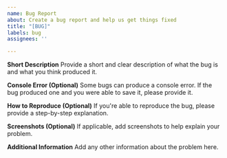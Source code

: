 ```yaml
---
name: Bug Report
about: Create a bug report and help us get things fixed
title: "[BUG]"
labels: bug
assignees: ''

---
```


**Short Description**
Provide a short and clear description of what the bug is and what you think produced it.

**Console Error (Optional)**
Some bugs can produce a console error. If the bug produced one and you were able to save it, please provide it.

**How to Reproduce (Optional)**
If you're able to reproduce the bug, please provide a step-by-step explanation.

**Screenshots (Optional)**
If applicable, add screenshots to help explain your problem.

**Additional Information**
Add any other information about the problem here.
